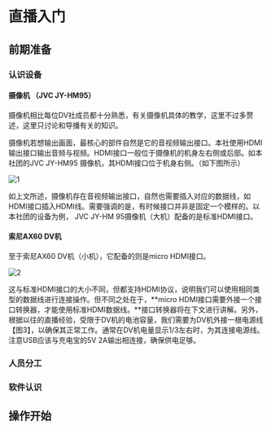 # 直播入门

## 前期准备

### 认识设备
#### 摄像机 （JVC JY-HM95）

摄像机相比每位DV社成员都十分熟悉，有关摄像机具体的教学，这里不过多赘述，这里只讨论和导播有关的知识。

摄像机若想输出画面，最核心的部件自然是它的音视频输出接口。本社使用HDMI输出接口输出音频与视频。HDMI接口一般位于摄像机的机身左右侧或后部。如本社团的JVC JY-HM95 摄像机，其HDMI接口位于机身右侧。（如下图所示）

![1](..%5C..%5Cmedia%5Cimage1.png)

如上文所述，摄像机存在音视频输出接口，自然也需要插入对应的数据线，如HDMI接口插入HDMI线。需要强调的是，有时候接口并非是固定一个模样的。以本社团的设备为例， JVC JY-HM 95摄像机（大机）配备的是标准HDMI接口。 

#### 索尼AX60 DV机

至于索尼AX60 DV机（小机），它配备的则是micro HDMI接口。

![2](..%5C..%5Cmedia%5Cimage2.jpeg)

这与标准HDMI接口的大小不同，但都支持HDMI协议，说明我们可以使用相同类型的数据线进行连接操作。但不同之处在于，**micro HDMI接口需要外接一个接口转换器，才能使用标准HDMI数据线。**接口转换器将在下文进行讲解。另外，根据以往的直播经验，受限于DV机的电池容量，我们需要为DV机外接一根电源线【图3】，以确保其正常工作。通常在DV机电量显示1/3左右时，为其连接电源线。注意USB应该与充电宝的5V 2A输出相连接，确保供电足够。

### 人员分工

### 软件认识

## 操作开始
